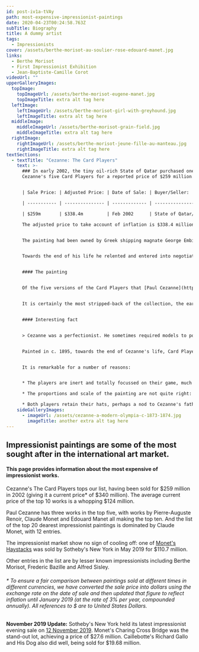```yaml
---
id: post-iv1a-tVAy
path: most-expensive-impressionist-paintings
date: 2020-04-23T00:24:58.763Z
subTitle: Biography
title: A dummy artist
tags:
  - Impressionists
cover: /assets/berthe-morisot-au-soulier-rose-edouard-manet.jpg
links:
  - Berthe Morisot
  - First Impressionist Exhibition
  - Jean-Baptiste-Camille Corot
videoUrl: ""
upperGalleryImages:
  topImage:
    topImageUrl: /assets/berthe-morisot-eugene-manet.jpg
    topImageTitle: extra alt tag here
  leftImage:
    leftImageUrl: /assets/berthe-morisot-girl-with-greyhound.jpg
    leftImageTitle: extra alt tag here
  middleImage:
    middleImageUrl: /assets/berthe-morisot-grain-field.jpg
    middleImageTitle: extra alt tag here
  rightImage:
    rightImageUrl: /assets/berthe-morisot-jeune-fille-au-manteau.jpg
    rightImageTitle: extra alt tag here
textSections:
  - textTitle: "Cezanne: The Card Players"
    text: >-
      ### In early 2002, the tiny oil-rich State of Qatar purchased one of
      Cezanne's five Card Players for a reported price of $259 million.


      | Sale Price: | Adjusted Price: | Date of Sale: | Buyer/Seller:                    |

      | ----------- | --------------- | ------------- | -------------------------------- |

      | $259m       | $338.4m         | Feb 2002      | State of Qatar/ George Embiricos |

      The adjusted price to take account of inflation is $338.4 million.


      The painting had been owned by Greek shipping magnate George Embiricos, who rarely showed it and had rejected offers for the work for decades.


      Towards the end of his life he relented and entered into negotiations with the [State of Qatar](https://www.vanityfair.com/culture/2012/02/qatar-buys-cezanne-card-players-201202), finalised by his executors after his death.


      #### The painting


      Of the five versions of the Card Players that [Paul Cezanne](https://impressionistarts.com/paul-cezanne-biography.html) painted in the early to mid-1890s, this work is thought to be the last.


      It is certainly the most stripped-back of the collection, the earliest members of which feature three card players. The men playing cards are farmhands from Cezanne's beloved Provence that the artist paid to model for him.


      #### Interesting fact


      > Cezanne was a perfectionist. He sometimes required models to pose on scores of occasions before he was happy with the portrait he was painting of them. And on occasion he ripped up the finished product because he deemed it substandard.


      Painted in c. 1895, towards the end of Cezanne's life, Card Players is an iconic work: even those who are not impressionist fans are likely to recognise it.


      It is remarkable for a number of reasons:


      * The players are inert and totally focussed on their game, much as Cezanne was by this stage of his life obsessed by his art.

      * The proportions and scale of the painting are not quite right: check out the small heads, large bodies and long arms.

      * Both players retain their hats, perhaps a nod to Cezanne's father's first business (he owned a hat making company).
    sideGalleryImages:
      - imageUrl: /assets/cezanne-a-modern-olympia-c-1873-1874.jpg
        imageTitle: another extra alt tag here
---
```


## Impressionist paintings are some of the most sought after in the international art market.

#### This page provides information about the most expensive of impressionist works.

Cezanne's The Card Players tops our list, having been sold for $259 million in 2002 (giving it a current price* of $340 million). The average current price of the top 10 works is a whopping \$124 million.

Paul Cezanne has three works in the top five, with works by Pierre-Auguste Renoir, Claude Monet and Edouard Manet all making the top ten. And the list of the top 20 dearest impressionist paintings is dominated by Claude Monet, with 12 entries.

The impressionist market show no sign of cooling off: one of [Monet's Haystacks](https://impressionistarts.com/most-expensive-impressionist-paintings.html#6) was sold by Sotheby's New York in May 2019 for \$110.7 million.

Other entries in the list are by lesser known impressionists including Berthe Morisot, Frederic Bazille and Alfred Sisley.

###### \* To ensure a fair comparison between paintings sold at different times in different currencies, we have converted the sale price into dollars using the exchange rate on the date of sale and then updated that figure to reflect inflation until January 2019 (at the rate of 3% per year, compounded annually). All references to \$ are to United States Dollars.

**November 2019 Update:** Sotheby's New York held its latest impressionist evening sale on [12 November 2019](https://www.sothebys.com/en/auctions/2019/impressionist-modern-art-evening-n10147.html). Monet's Charing Cross Bridge was the stand-out lot, achieving a price of $27.6 million. Caillebotte's Richard Gallo and His Dog also did well, being sold for $19.68 million.
